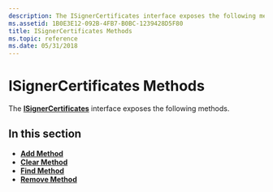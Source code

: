 ```yaml
---
description: The ISignerCertificates interface exposes the following methods.
ms.assetid: 1B0E3E12-092B-4FB7-B0BC-1239428D5F80
title: ISignerCertificates Methods
ms.topic: reference
ms.date: 05/31/2018
---
```


# ISignerCertificates Methods

The [**ISignerCertificates**](/windows/desktop/api/CertEnroll/nn-certenroll-isignercertificates) interface exposes the following methods.

## In this section

-   [**Add Method**](/windows/desktop/api/CertEnroll/nf-certenroll-isignercertificates-add)
-   [**Clear Method**](/windows/desktop/api/CertEnroll/nf-certenroll-isignercertificates-clear)
-   [**Find Method**](/windows/desktop/api/CertEnroll/nf-certenroll-isignercertificates-find)
-   [**Remove Method**](/windows/desktop/api/CertEnroll/nf-certenroll-isignercertificates-remove)

 

 



